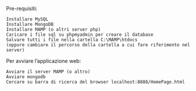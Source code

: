 Pre-requisiti:

    Installare MySQL
    Installare MongoDB
    Installare MAMP (o altri server php)
    Caricare i file sql su phpmyadmin per creare il database
    Salvare tutti i file nella cartella C:\MAMP\htdocs
    (oppure cambiare il percorso della cartella a cui fare riferimento nel server)
    
Per avviare l’applicazione web:

    Avviare il server MAMP (o altro)
    Avviare mongodb
    Cercare su barra di ricerca del browser localhost:8888/HomePage.html

